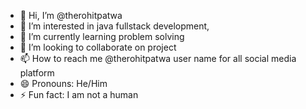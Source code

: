 - 👋 Hi, I’m @therohitpatwa
- 👀 I’m interested in java fullstack development,
- 🌱 I’m currently learning problem solving
- 💞️ I’m looking to collaborate on project
- 📫 How to reach me @therohitpatwa user name for all social media platform
- 😄 Pronouns: He/Him
- ⚡ Fun fact: I am not a human

<!---
therohitpatwa/therohitpatwa is a ✨ special ✨ repository because its `README.md` (this file) appears on your GitHub profile.
You can click the Preview link to take a look at your changes.
--->
